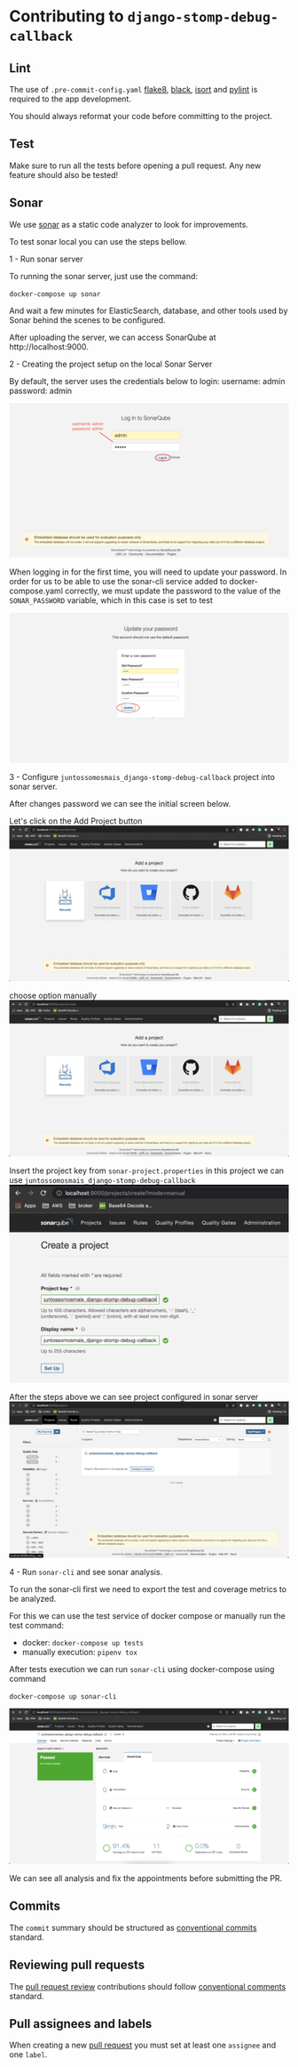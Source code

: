 # Contributing to `django-stomp-debug-callback`

## Lint

The use of `.pre-commit-config.yaml` [flake8](https://github.com/pycqa/flake8), [black](https://black.readthedocs.io/en/stable/), [isort](https://pycqa.github.io/isort/) and [pylint](https://pylint.org/) is required to the app development. 

You should always reformat your code before committing to the project.

## Test

Make sure to run all the tests before opening a pull request. Any new feature should also be tested!

## Sonar

We use [sonar](https://sonarcloud.io/) as a static code analyzer to look for improvements.

To test sonar local you can use the steps bellow.

1 - Run sonar server

To running the sonar server, just use the command:

`docker-compose up sonar`

And wait a few minutes for ElasticSearch, database, and other tools used by Sonar behind the scenes to be configured.

After uploading the server, we can access SonarQube at http://localhost:9000.

2 - Creating the project setup on the local Sonar Server

By default, the server uses the credentials below to login:
username: admin
password: admin

![step 1 sonar](docs/sonar-setup-1.png?raw=true)

When logging in for the first time, you will need to update your password. In order for us to be able to use the 
sonar-cli service added to docker-compose.yaml correctly, we must update the password to the value of the 
`SONAR_PASSWORD` variable, which in this case is set to test

![step 2 sonar](docs/sonar-setup-2.png?raw=true)

3 - Configure `juntossomosmais_django-stomp-debug-callback` project into sonar server.

After changes password we can see the initial screen below.

Let's click on the Add Project button
![step 4 sonar](docs/sonar-setup-4.png?raw=true)

choose option manually
![step 4 sonar](docs/sonar-setup-4.png?raw=true)

Insert the project key from `sonar-project.properties` in this project we can use `juntossomosmais_django-stomp-debug-callback`
![step 5 sonar](docs/sonar-setup-5.png?raw=true)

After the steps above we can see project configured in sonar server
![step 6 sonar](docs/sonar-setup-6.png?raw=true)

4 - Run `sonar-cli` and see sonar analysis.

To run the sonar-cli first we need to export the test and coverage metrics to be analyzed.

For this we can use the test service of docker compose or manually run the test command:

- docker: `docker-compose up tests` 
- manually execution: `pipenv tox`

After tests execution we can run `sonar-cli` using docker-compose using command 

`docker-compose up sonar-cli`

![step 7 sonar](docs/sonar-setup-7.png?raw=true)

We can see all analysis and fix the appointments before submitting the PR.


## Commits

The `commit` summary should be structured as [conventional commits](https://www.conventionalcommits.org/en/v1.0.0/) standard.

## Reviewing pull requests

The [pull request review](https://github.com/juntossomosmais/django-stomp-debug-callback/pulls) contributions should follow [conventional comments](https://conventionalcomments.org/) standard.

## Pull assignees and labels

When creating a new [pull request](https://github.com/juntossomosmais/django-stomp-debug-callback/pulls) you must set at least one `assignee` and one `label`.
